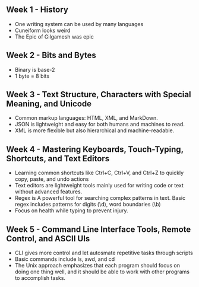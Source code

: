 ## Week 1 - History
- One writing system can be used by many languages
- Cuneiform looks weird
- The Epic of Gilgamesh was epic

## Week 2 - Bits and Bytes
- Binary is base-2
- 1 byte = 8 bits

## Week 3 - Text Structure, Characters with Special Meaning, and Unicode
- Common markup languages: HTML, XML, and MarkDown.
- JSON is lightweight and easy for both humans and machines to read.
- XML is more flexible but also hierarchical and machine-readable.

## Week 4 - Mastering Keyboards, Touch-Typing, Shortcuts, and Text Editors
- Learning common shortcuts like Ctrl+C, Ctrl+V, and Ctrl+Z to quickly copy, paste, and undo actions
- Text editors are lightweight tools mainly used for writing code or text without advanced features.
- Regex is A powerful tool for searching complex patterns in text. Basic regex includes patterns for digits (\d), word boundaries (\b)
- Focus on health while typing to prevent injury.

## Week 5 - Command Line Interface Tools, Remote Control, and ASCII UIs
- CLI gives more control and let autosmate repetitive tasks through scripts
- Basic commands include ls, awd, and cd
- The Unix approach emphasizes that each program should focus on doing one thing well, and it should be able to work with other programs to accomplish tasks.
